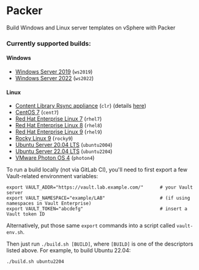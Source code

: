 # Packer

Build Windows and Linux server templates on vSphere with Packer

### Currently supported builds:
#### Windows
- [Windows Server 2019](builds/windows/server/2019) (`ws2019`)
- [Windows Server 2022](builds/windows/server/2022) (`ws2022`)
#### Linux
- [Content Library Rsync appliance](builds/linux/photon/clr/) (`clr`) (details [here](https://github.com/jbowdre/content-library-rsync))
- [CentOS 7](builds/linux/cent/7/) (`cent7`)
- [Red Hat Enterprise Linux 7](builds/linux/rhel/7/) (`rhel7`)
- [Red Hat Enterprise Linux 8](builds/linux/rhel/8/) (`rhel8`)
- [Red Hat Enterprise Linux 9](builds/linux/rhel/9) (`rhel9`)
- [Rocky Linux 9](builds/linux/rocky/9/) (`rocky9`)
- [Ubuntu Server 20.04 LTS](builds/linux/ubuntu/20-04-lts/) (`ubuntu2004`)
- [Ubuntu Server 22.04 LTS](builds/linux/ubuntu/22-04-lts/) (`ubuntu2204`)
- [VMware Photon OS 4](builds/linux/photon/4/) (`photon4`)

To run a build locally (not via GitLab CI), you'll need to first export a few Vault-related environment variables:
```shell
export VAULT_ADDR="https://vault.lab.example.com/"      # your Vault server
export VAULT_NAMESPACE="example/LAB"                    # (if using namespaces in Vault Enterprise)
export VAULT_TOKEN="abcdefg"                            # insert a Vault token ID
```

Alternatively, put those same `export` commands into a script called `vault-env.sh`.

Then just run `./build.sh [BUILD]`, where `[BUILD]` is one of the descriptors listed above. For example, to build Ubuntu 22.04:
```shell
./build.sh ubuntu2204
```
